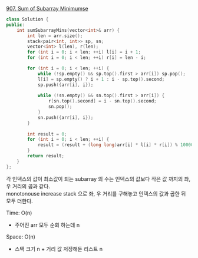 [907. Sum of Subarray Minimumse](https://leetcode.com/problems/sum-of-subarray-minimums/description/)
```cpp
class Solution {
public:
    int sumSubarrayMins(vector<int>& arr) {
        int len = arr.size();
        stack<pair<int, int>> sp, sn;
        vector<int> l(len), r(len);
        for (int i = 0; i < len; ++i) l[i] = i + 1;
        for (int i = 0; i < len; ++i) r[i] = len - i;

        for (int i = 0; i < len; ++i) {
            while (!sp.empty() && sp.top().first > arr[i]) sp.pop();
            l[i] = sp.empty() ? i + 1 : i - sp.top().second;
            sp.push({arr[i], i});
        
            while (!sn.empty() && sn.top().first > arr[i]) {
                r[sn.top().second] = i - sn.top().second;
                sn.pop();
            }
            sn.push({arr[i], i});
        }
        
        int result = 0;
        for (int i = 0; i < len; ++i) {
            result = (result + (long long)arr[i] * l[i] * r[i]) % 1000000007;
        }
        return result;
    }
};
```
각 인덱스의 값이 최소값이 되는 subarray 의 수는 인덱스의 값보다 작은 값 까지의 좌, 우 거리의 곱과 같다.  
monotonouse increase stack 으로 좌, 우 거리를 구해놓고 인덱스의 값과 곱한 뒤 모두 더한다.  

Time: O(n)
 - 주어진 arr 모두 순회 하는데 n

Space: O(n)
 - 스택 크기 n + 거리 값 저장해둔 리스트 n
